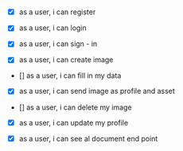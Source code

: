 #

- [x] as a user, i can register
- [x] as a user, i can login
- [x] as a user, i can sign - in

- [x] as a user, i can create image
- [] as a user, i can fill in my data
- [x] as a user, i can send image as profile and asset

- [] as a user, i can delete my image
- [x] as a user, i can update my profile

- [x] as a user, i can see al document end point
